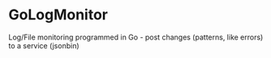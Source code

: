 # GoLogMonitor
Log/File monitoring programmed in Go - post changes (patterns, like errors) to a service (jsonbin)
